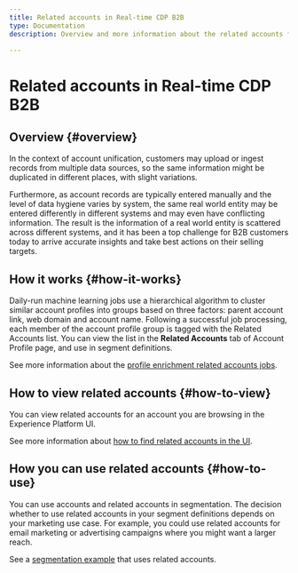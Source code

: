 ```yaml
---
title: Related accounts in Real-time CDP B2B
type: Documentation
description: Overview and more information about the related accounts feature in Experience Platform Real-time CDP B2B

---
```

# Related accounts in Real-time CDP B2B

## Overview {#overview}

In the context of account unification, customers may upload or ingest records from multiple data sources, so the same information might be duplicated in different places, with slight variations.

Furthermore, as account records are typically entered manually and the level of data hygiene varies by system, the same real world entity may be entered differently in different systems and may even have conflicting information. The result is the information of a real world entity is scattered across different systems, and it has been a top challenge for B2B customers today to arrive accurate insights and take best actions on their selling targets.

## How it works {#how-it-works}

Daily-run machine learning jobs use a hierarchical algorithm to cluster similar account profiles into groups based on three factors: parent account link, web domain and account name. Following a successful job processing, each member of the account profile group is tagged with the Related Accounts list. You can view the list in the **Related Accounts** tab of Account Profile page, and use in segment definitions.

See more information about the [profile enrichment related accounts jobs](/help/dataflows/ui/b2b/monitor-profile-enrichment.md).

## How to view related accounts {#how-to-view}

You can view related accounts for an account you are browsing in the Experience Platform UI.

See more information about [how to find related accounts in the UI](/help/rtcdp/accounts/account-profile-ui-guide.md#related-accounts-tab).

## How you can use related accounts {#how-to-use}

You can use accounts and related accounts in segmentation. The decision whether to use related accounts in your segment definitions depends on your marketing use case. For example, you could use related accounts for email marketing or advertising campaigns where you might want a larger reach.

See a [segmentation example](/help/rtcdp/segmentation/b2b.md#related-account) that uses related accounts.